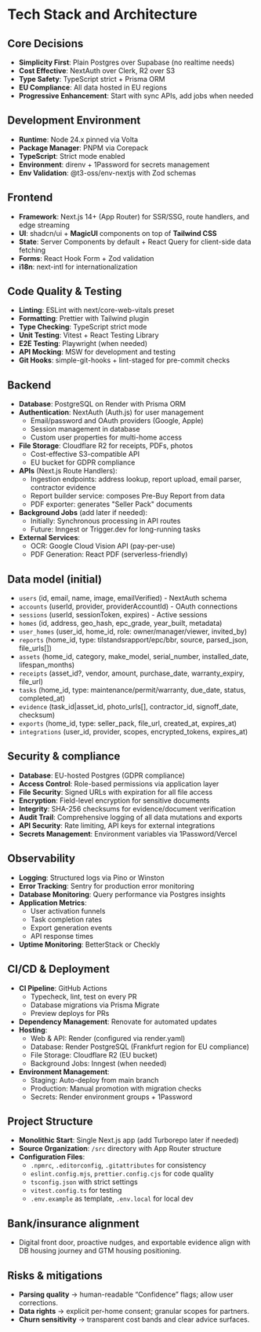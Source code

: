 # Tech Stack and Architecture

## Core Decisions
- **Simplicity First**: Plain Postgres over Supabase (no realtime needs)
- **Cost Effective**: NextAuth over Clerk, R2 over S3
- **Type Safety**: TypeScript strict + Prisma ORM
- **EU Compliance**: All data hosted in EU regions
- **Progressive Enhancement**: Start with sync APIs, add jobs when needed

## Development Environment
- **Runtime**: Node 24.x pinned via Volta
- **Package Manager**: PNPM via Corepack
- **TypeScript**: Strict mode enabled
- **Environment**: direnv + 1Password for secrets management
- **Env Validation**: @t3-oss/env-nextjs with Zod schemas

## Frontend
- **Framework**: Next.js 14+ (App Router) for SSR/SSG, route handlers, and edge streaming
- **UI**: shadcn/ui + **MagicUI** components on top of **Tailwind CSS**
- **State**: Server Components by default + React Query for client-side data fetching
- **Forms**: React Hook Form + Zod validation
- **i18n**: next-intl for internationalization

## Code Quality & Testing
- **Linting**: ESLint with next/core-web-vitals preset
- **Formatting**: Prettier with Tailwind plugin
- **Type Checking**: TypeScript strict mode
- **Unit Testing**: Vitest + React Testing Library
- **E2E Testing**: Playwright (when needed)
- **API Mocking**: MSW for development and testing
- **Git Hooks**: simple-git-hooks + lint-staged for pre-commit checks

## Backend
- **Database**: PostgreSQL on Render with Prisma ORM
- **Authentication**: NextAuth (Auth.js) for user management
  - Email/password and OAuth providers (Google, Apple)
  - Session management in database
  - Custom user properties for multi-home access
- **File Storage**: Cloudflare R2 for receipts, PDFs, photos
  - Cost-effective S3-compatible API
  - EU bucket for GDPR compliance
- **APIs** (Next.js Route Handlers):
  - Ingestion endpoints: address lookup, report upload, email parser, contractor evidence
  - Report builder service: composes Pre-Buy Report from data
  - PDF exporter: generates "Seller Pack" documents
- **Background Jobs** (add later if needed):
  - Initially: Synchronous processing in API routes
  - Future: Inngest or Trigger.dev for long-running tasks
- **External Services**:
  - OCR: Google Cloud Vision API (pay-per-use)
  - PDF Generation: React PDF (serverless-friendly)

## Data model (initial)
- `users` (id, email, name, image, emailVerified) - NextAuth schema
- `accounts` (userId, provider, providerAccountId) - OAuth connections
- `sessions` (userId, sessionToken, expires) - Active sessions
- `homes` (id, address, geo_hash, epc_grade, year_built, metadata)
- `user_homes` (user_id, home_id, role: owner/manager/viewer, invited_by)
- `reports` (home_id, type: tilstandsrapport/epc/bbr, source, parsed_json, file_urls[])
- `assets` (home_id, category, make_model, serial_number, installed_date, lifespan_months)
- `receipts` (asset_id?, vendor, amount, purchase_date, warranty_expiry, file_url)
- `tasks` (home_id, type: maintenance/permit/warranty, due_date, status, completed_at)
- `evidence` (task_id|asset_id, photo_urls[], contractor_id, signoff_date, checksum)
- `exports` (home_id, type: seller_pack, file_url, created_at, expires_at)
- `integrations` (user_id, provider, scopes, encrypted_tokens, expires_at)

## Security & compliance
- **Database**: EU-hosted Postgres (GDPR compliance)
- **Access Control**: Role-based permissions via application layer
- **File Security**: Signed URLs with expiration for all file access
- **Encryption**: Field-level encryption for sensitive documents
- **Integrity**: SHA-256 checksums for evidence/document verification
- **Audit Trail**: Comprehensive logging of all data mutations and exports
- **API Security**: Rate limiting, API keys for external integrations
- **Secrets Management**: Environment variables via 1Password/Vercel

## Observability
- **Logging**: Structured logs via Pino or Winston
- **Error Tracking**: Sentry for production error monitoring
- **Database Monitoring**: Query performance via Postgres insights
- **Application Metrics**:
  - User activation funnels
  - Task completion rates
  - Export generation events
  - API response times
- **Uptime Monitoring**: BetterStack or Checkly

## CI/CD & Deployment
- **CI Pipeline**: GitHub Actions
  - Typecheck, lint, test on every PR
  - Database migrations via Prisma Migrate
  - Preview deploys for PRs
- **Dependency Management**: Renovate for automated updates
- **Hosting**:
  - Web & API: Render (configured via render.yaml)
  - Database: Render PostgreSQL (Frankfurt region for EU compliance)
  - File Storage: Cloudflare R2 (EU bucket)
  - Background Jobs: Inngest (when needed)
- **Environment Management**:
  - Staging: Auto-deploy from main branch
  - Production: Manual promotion with migration checks
  - Secrets: Render environment groups + 1Password

## Project Structure
- **Monolithic Start**: Single Next.js app (add Turborepo later if needed)
- **Source Organization**: `/src` directory with App Router structure
- **Configuration Files**:
  - `.npmrc`, `.editorconfig`, `.gitattributes` for consistency
  - `eslint.config.mjs`, `prettier.config.cjs` for code quality
  - `tsconfig.json` with strict settings
  - `vitest.config.ts` for testing
  - `.env.example` as template, `.env.local` for local dev

## Bank/insurance alignment
- Digital front door, proactive nudges, and exportable evidence align with DB housing journey and GTM housing positioning.

## Risks & mitigations
- **Parsing quality** → human-readable “Confidence” flags; allow user corrections.
- **Data rights** → explicit per-home consent; granular scopes for partners.
- **Churn sensitivity** → transparent cost bands and clear advice surfaces.
